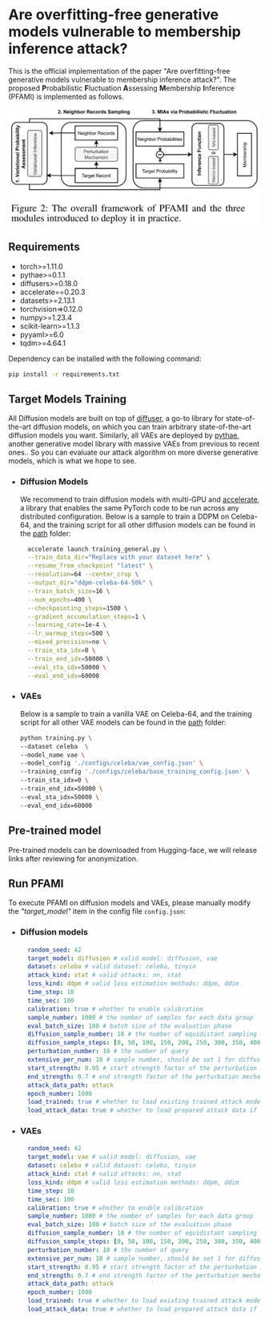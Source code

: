 # Are overfitting-free generative models vulnerable to membership inference attack?

This is the official implementation of the paper "Are overfitting-free generative models vulnerable to membership inference attack?".
The proposed **P**robabilistic **F**luctuation **A**ssessing **M**embership **I**nference (PFAMI) is implemented as follows.

![The overall architecture of _PFAMI_](./Framework.png)

## Requirements

- torch>=1.11.0
- pythae>=0.1.1
- diffusers>=0.18.0
- accelerate==0.20.3
- datasets>=2.13.1
- torchvision=>0.12.0
- numpy>=1.23.4
- scikit-learn>=1.1.3
- pyyaml>=6.0
- tqdm>=4.64.1

Dependency can be installed with the following command:

```bash
pip install -r requirements.txt
```


## Target Models Training
  All Diffusion models are built on top of [diffuser](https://huggingface.co/docs/diffusers/index), 
  a go-to library for state-of-the-art diffusion models, 
  on which you can train arbitrary state-of-the-art diffusion models you want. 
  Similarly, all VAEs are deployed by [pythae](https://github.com/clementchadebec/benchmark_VAE), 
  another generative model library with massive VAEs from previous to recent ones.. 
  So you can evaluate our attack algorithm on more diverse generative models, which is what we hope to see.


* ### Diffusion Models
  We recommend to train diffusion models with multi-GPU and [accelerate](https://huggingface.co/docs/accelerate/index), 
  a library that enables the same PyTorch code to be run across any distributed configuration. 
  Below is a sample to train a DDPM on Celeba-64, and the training script for all other diffusion models can be found in the [path](./diffusion_models) folder:
  ```bash
    accelerate launch training_general.py \
    --train_data_dir="Replace with your dataset here" \
    --resume_from_checkpoint "latest" \
    --resolution=64 --center_crop \
    --output_dir="ddpm-celeba-64-50k" \
    --train_batch_size=16 \
    --num_epochs=400 \
    --checkpointing_steps=1500 \
    --gradient_accumulation_steps=1 \
    --learning_rate=1e-4 \
    --lr_warmup_steps=500 \
    --mixed_precision=no \
    --train_sta_idx=0 \
    --train_end_idx=50000 \
    --eval_sta_idx=50000 \
    --eval_end_idx=60000
  ```

* ### VAEs
  Below is a sample to train a vanilla VAE on Celeba-64, and the training script for all other VAE models can be found in the [path](./diffusion_models) folder:
    ```bash
   python training.py \
    --dataset celeba  \
    --model_name vae \
    --model_config './configs/celeba/vae_config.json' \
    --training_config './configs/celeba/base_training_config.json' \
    --train_sta_idx=0 \
    --train_end_idx=50000 \
    --eval_sta_idx=50000 \
    --eval_end_idx=60000
    ```
## Pre-trained model
Pre-trained models can be downloaded from Hugging-face, we will release links after reviewing for anonymization.
  
## Run PFAMI

To execute PFAMI on diffusion models and VAEs, please manually modify the _"target_model"_ item in the config file `config.json`:
* ### Diffusion models

    ```yaml
      random_seed: 42
      target_model: diffusion # valid model: diffusion, vae
      dataset: celeba # valid dataset: celeba, tinyin
      attack_kind: stat # valid attacks: nn, stat
      loss_kind: ddpm # valid loss estimation methods: ddpm, ddim
      time_step: 10
      time_sec: 100
      calibration: true # whether to enable calibration
      sample_number: 1000 # the number of samples for each data group
      eval_batch_size: 100 # batch size of the evaluation phase
      diffusion_sample_number: 10 # the number of equidistant sampling
      diffusion_sample_steps: [0, 50, 100, 150, 200, 250, 300, 350, 400, 450] # the sample steps of diffusion model
      perturbation_number: 10 # the number of query
      extensive_per_num: 10 # sample number, should be set 1 for diffusion models
      start_strength: 0.95 # start strength factor of the perturbation mechanism
      end_strength: 0.7 # end strength factor of the perturbation mechanism
      attack_data_path: attack
      epoch_number: 1000
      load_trained: true # whether to load existing trained attack model
      load_attack_data: true # whether to load prepared attack data if existing.
    ```

* ### VAEs

    ```yaml
      random_seed: 42
      target_model: vae # valid model: diffusion, vae
      dataset: celeba # valid dataset: celeba, tinyin
      attack_kind: stat # valid attacks: nn, stat
      loss_kind: ddpm # valid loss estimation methods: ddpm, ddim
      time_step: 10
      time_sec: 100
      calibration: true # whether to enable calibration
      sample_number: 1000 # the number of samples for each data group
      eval_batch_size: 100 # batch size of the evaluation phase
      diffusion_sample_number: 10 # the number of equidistant sampling
      diffusion_sample_steps: [0, 50, 100, 150, 200, 250, 300, 350, 400, 450] # the sample steps of diffusion model
      perturbation_number: 10 # the number of query
      extensive_per_num: 10 # sample number, should be set 1 for diffusion models
      start_strength: 0.95 # start strength factor of the perturbation mechanism
      end_strength: 0.7 # end strength factor of the perturbation mechanism
      attack_data_path: attack
      epoch_number: 1000
      load_trained: true # whether to load existing trained attack model
      load_attack_data: true # whether to load prepared attack data if existing.
    ```